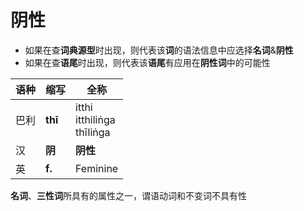# 阴性
- 如果在查**词典源型**时出现，则代表该**词**的语法信息中应选择**名词**&**阴性**
- 如果在查**语尾**时出现，则代表该**语尾**有应用在**阴性词**中的可能性

|语种|缩写|全称|
|-|-|-|
|巴利|**thī**|itthi<br>itthiliṅga<br>thīliṅga|
|汉|**阴**|**阴性**|
|英|**f.**|Feminine|

**名词**、**三性词**所具有的属性之一，谓语动词和不变词不具有性